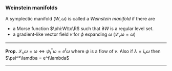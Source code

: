 ### Weinstein manifolds

A symplectic manifold $(W,\omega)$ is called a *Weinstein manifold* if there are 

- a Morse function $\phi:W\to\R$ such that $\partial W$ is a regular level set.
- a gradient-like vector field $v$  for $\phi$ expanding $\omega$ ($\mathcal{L}_v\omega=\omega$)

---
**Prop.** $\mathcal{L}_v\omega=\omega \Leftrightarrow \psi^*_t\omega=e^t\omega$ where $\psi$ is a flow of $v$. Also if $\lambda = i_v\omega$ then $\psi^*\lamdba = e^t\lambda$

---
<!--stackedit_data:
eyJoaXN0b3J5IjpbLTQ2NzA1NDcyNiwzMTgyNDAzNjBdfQ==
-->